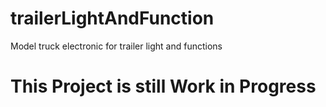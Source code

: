 # trailerLightAndFunction
 Model truck electronic for trailer light and functions

# This Project is still Work in Progress
